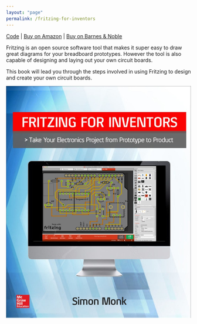 ```yaml
---
layout: "page"
permalink: /fritzing-for-inventors
---
```


[Code](https://github.com/simonmonk/fritzing) | [Buy on Amazon](https://www.amazon.com/Fritzing-Inventors-Electronics-Project-Prototype/dp/0071844635) | [Buy on Barnes & Noble](https://www.barnesandnoble.com/w/fritzing-for-inventors-simon-monk/1120722680)


Fritzing is an open source software tool that makes it super easy to draw great diagrams for your breadboard prototypes. However the tool is also capable of designing and laying out your own circuit boards.

This book will lead you through the steps involved in using Fritzing to design and create your own circuit boards.

![cover](/assets/images/cover_fritzing.jpg)


